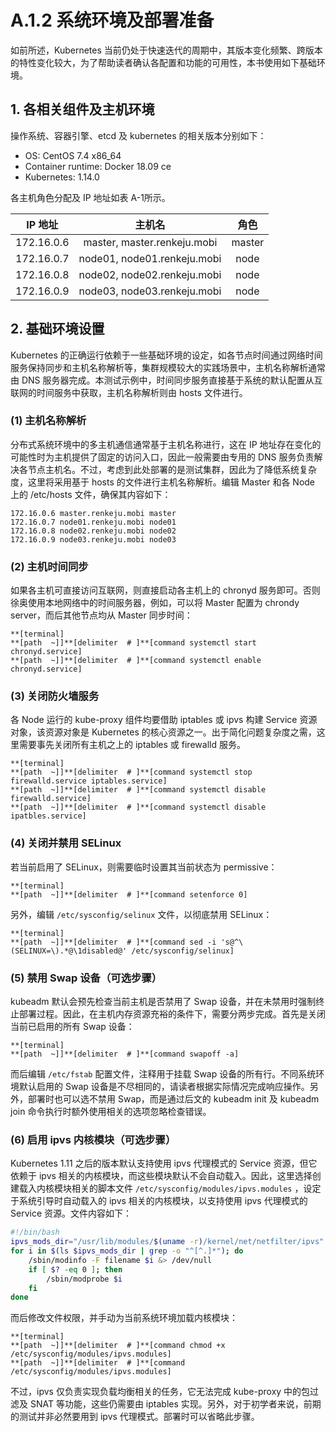# A.1.2 系统环境及部署准备

如前所述，Kubernetes 当前仍处于快速迭代的周期中，其版本变化频繁、跨版本的特性变化较大，为了帮助读者确认各配置和功能的可用性，本书使用如下基础环境。

## 1. 各相关组件及主机环境

操作系统、容器引擎、etcd 及 kubernetes 的相关版本分别如下：

- OS: CentOS 7.4 x86_64
- Container runtime: Docker 18.09 ce
- Kubernetes: 1.14.0

各主机角色分配及 IP 地址如表 A-1所示。

|IP 地址|主机名|角色|
|:-:|:-:|:-:|
|172.16.0.6|master, master.renkeju.mobi|master|
|172.16.0.7|node01, node01.renkeju.mobi|node|
|172.16.0.8|node02, node02.renkeju.mobi|node|
|172.16.0.9|node03, node03.renkeju.mobi|node|

## 2. 基础环境设置

Kubernetes 的正确运行依赖于一些基础环境的设定，如各节点时间通过网络时间服务保持同步和主机名称解析等，集群规模较大的实践场景中，主机名称解析通常由 DNS 服务器完成。本测试示例中，时间同步服务直接基于系统的默认配置从互联网的时间服务中获取，主机名称解析则由 hosts 文件进行。

### (1) 主机名称解析

分布式系统环境中的多主机通信通常基于主机名称进行，这在 IP 地址存在变化的可能性时为主机提供了固定的访问入口，因此一般需要由专用的 DNS 服务负责解决各节点主机名。不过，考虑到此处部署的是测试集群，因此为了降低系统复杂度，这里将采用基于 hosts 的文件进行主机名称解析。编辑 Master 和各 Node 上的 /etc/hosts 文件，确保其内容如下：

```none
172.16.0.6 master.renkeju.mobi master
172.16.0.7 node01.renkeju.mobi node01
172.16.0.8 node02.renkeju.mobi node02
172.16.0.9 node03.renkeju.mobi node03
```

### (2) 主机时间同步

如果各主机可直接访问互联网，则直接启动各主机上的 chronyd 服务即可。否则徐奥使用本地网络中的时间服务器，例如，可以将 Master 配置为 chrondy server，而后其他节点均从 Master 同步时间：

```
**[terminal]
**[path  ~]]**[delimiter  # ]**[command systemctl start chronyd.service]
**[path  ~]]**[delimiter  # ]**[command systemctl enable chronyd.service]
```

### (3) 关闭防火墙服务

各 Node 运行的 kube-proxy 组件均要借助 iptables 或 ipvs 构建 Service 资源对象，该资源对象是 Kubernetes 的核心资源之一。出于简化问题复杂度之需，这里需要事先关闭所有主机之上的 iptables 或 firewalld 服务。

```
**[terminal]
**[path  ~]]**[delimiter  # ]**[command systemctl stop firewalld.service iptables.service]
**[path  ~]]**[delimiter  # ]**[command systemctl disable firewalld.service]
**[path  ~]]**[delimiter  # ]**[command systemctl disable ipatbles.service]
```

### (4) 关闭并禁用 SELinux

若当前启用了 SELinux，则需要临时设置其当前状态为 permissive：

```
**[terminal]
**[path  ~]]**[delimiter  # ]**[command setenforce 0]
```

另外，编辑 `/etc/sysconfig/selinux` 文件，以彻底禁用 SELinux：

```
**[terminal]
**[path  ~]]**[delimiter  # ]**[command sed -i 's@^\(SELINUX=\).*@\1disabled@' /etc/sysconfig/selinux]
```

### (5) 禁用 Swap 设备（可选步骤）

kubeadm 默认会预先检查当前主机是否禁用了 Swap 设备，并在未禁用时强制终止部署过程。因此，在主机内存资源充裕的条件下，需要分两步完成。首先是关闭当前已启用的所有 Swap 设备：

```
**[terminal]
**[path  ~]]**[delimiter  # ]**[command swapoff -a]
```

而后编辑 `/etc/fstab` 配置文件，注释用于挂载 Swap 设备的所有行。不同系统环境默认启用的 Swap 设备是不尽相同的，请读者根据实际情况完成响应操作。另外，部署时也可以选不禁用 Swap，而是通过后文的 kubeadm init 及 kubeadm join 命令执行时额外使用相关的选项忽略检查错误。

### (6) 启用 ipvs 内核模块（可选步骤）

Kubernetes 1.11 之后的版本默认支持使用 ipvs 代理模式的 Service 资源，但它依赖于 ipvs 相关的内核模块，而这些模块默认不会自动载入。因此，这里选择创建载入内核模块相关的脚本文件 `/etc/sysconfig/modules/ipvs.modules` ，设定于系统引导时自动载入的 ipvs 相关的内核模块，以支持使用 ipvs 代理模式的 Service 资源。文件内容如下：

```bash
#!/bin/bash
ipvs_mods_dir="/usr/lib/modules/$(uname -r)/kernel/net/netfilter/ipvs"
for i in $(ls $ipvs_mods_dir | grep -o "^[^.]*"); do
    /sbin/modinfo -F filename $i &> /dev/null
    if [ $? -eq 0 ]; then
        /sbin/modprobe $i
    fi
done
```

而后修改文件权限，并手动为当前系统环境加载内核模块：

```
**[terminal]
**[path  ~]]**[delimiter  # ]**[command chmod +x /etc/sysconfig/modules/ipvs.modules]
**[path  ~]]**[delimiter  # ]**[command /etc/sysconfig/modules/ipvs.modules]
```

不过，ipvs 仅负责实现负载均衡相关的任务，它无法完成 kube-proxy 中的包过滤及 SNAT 等功能，这些仍需要由 iptables 实现。另外，对于初学者来说，前期的测试并非必然要用到 ipvs 代理模式。部署时可以省略此步骤。